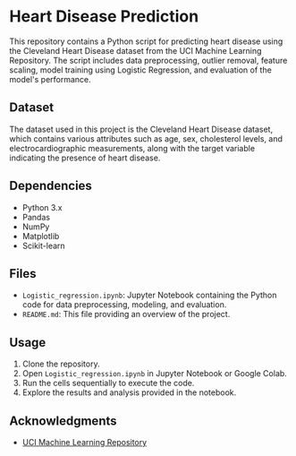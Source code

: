 # Heart Disease Prediction

This repository contains a Python script for predicting heart disease using the Cleveland Heart Disease dataset from the UCI Machine Learning Repository. The script includes data preprocessing, outlier removal, feature scaling, model training using Logistic Regression, and evaluation of the model's performance.

## Dataset
The dataset used in this project is the Cleveland Heart Disease dataset, which contains various attributes such as age, sex, cholesterol levels, and electrocardiographic measurements, along with the target variable indicating the presence of heart disease.

## Dependencies
- Python 3.x
- Pandas
- NumPy
- Matplotlib
- Scikit-learn

## Files
- `Logistic_regression.ipynb`: Jupyter Notebook containing the Python code for data preprocessing, modeling, and evaluation.
- `README.md`: This file providing an overview of the project.


## Usage
1. Clone the repository.
2. Open `Logistic_regression.ipynb` in Jupyter Notebook or Google Colab.
3. Run the cells sequentially to execute the code.
4. Explore the results and analysis provided in the notebook.

## Acknowledgments
- [UCI Machine Learning Repository](https://archive.ics.uci.edu/ml/index.php)

